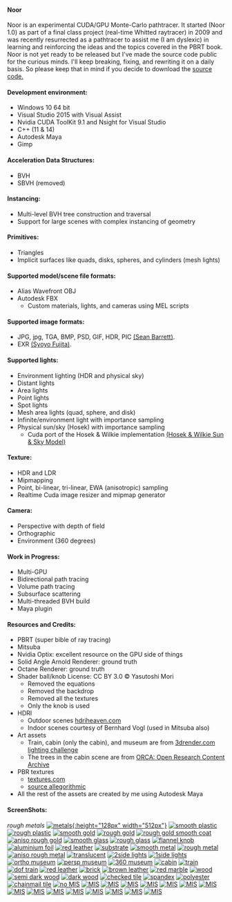 #### Noor
Noor is an experimental CUDA/GPU Monte-Carlo pathtracer.  It started (Noor 1.0) as part of a final class project (real-time Whitted raytracer) in 2009 and was recently resurrected as a pathtracer to assist me (I am dyslexic) in learning and reinforcing the ideas and the topics covered in the PBRT book.  Noor is not yet ready to be  released but I've made the source code public for the curious minds.  I'll keep breaking, fixing, and rewriting it on a daily basis.  So please keep that in mind if you decide to download the [source code.](https://github.com/Ardook/noor)
 
#### Development environment:
* Windows 10 64 bit 
* Visual Studio 2015 with Visual Assist 
* Nvidia CUDA ToolKit 9.1 and Nsight for Visual Studio 
* C++ (11 & 14)
* Autodesk Maya
* Gimp 

#### Acceleration Data Structures:
* BVH
* SBVH (removed)

#### Instancing:
* Multi-level BVH tree construction and traversal
* Support for large scenes with complex instancing of geometry

#### Primitives:
* Triangles
* Implicit surfaces like quads, disks, spheres, and cylinders (mesh lights)

#### Supported model/scene file formats:
* Alias Wavefront OBJ
* Autodesk FBX
   * Custom materials, lights, and cameras using MEL scripts

#### Supported image formats:
* JPG, jpg, TGA, BMP, PSD, GIF, HDR, PIC [(Sean Barrett)](https://github.com/nothings/stb). 
* EXR [(Syoyo Fujita)](https://github.com/syoyo/tinyexr).

#### Supported lights:
* Environment lighting (HDR and physical sky)
* Distant lights
* Area lights
* Point lights
* Spot lights
* Mesh area lights (quad, sphere, and disk)
* Infinite/environment light with importance sampling
* Physical sun/sky (Hosek) with importance sampling  
   * Cuda port of the Hosek & Wilkie implementation [(Hosek & Wilkie Sun & Sky Model)](http://cgg.mff.cuni.cz/projects/SkylightModelling/)

#### Texture:
* HDR and LDR
* Mipmapping
* Point, bi-linear, tri-linear, EWA (anisotropic) sampling
* Realtime Cuda image resizer and mipmap generator

#### Camera:
* Perspective with depth of field
* Orthographic
* Environment (360 degrees)

#### Work in Progress:
* Multi-GPU
* Bidirectional path tracing
* Volume path tracing
* Subsurface scattering
* Multi-threaded BVH build
* Maya plugin

#### Resources and Credits: 
* PBRT (super bible of ray tracing)
* Mitsuba
* Nvidia Optix: excellent resource on the GPU side of things
* Solid Angle Arnold Renderer: ground truth
* Octane Renderer: ground truth
* Shader ball/knob License: CC BY 3.0 © Yasutoshi Mori
   * Removed the equations
   * Removed the backdrop
   * Removed all the textures
   * Only the knob is used
* HDRI 
   * Outdoor scenes [hdriheaven.com](https://hdriheaven.com)
   * Indoor scenes courtesy of Bernhard Vogl (used in Mitsuba also)
* Art assets
   * Train, cabin (only the cabin), and museum are from [3drender.com lighting challenge](http://www.3drender.com/challenges/)
   * The trees in the cabin scene are from [ORCA: Open Research Content Archive](https://developer.nvidia.com/orca/speedtree)
* PBR textures
   * [textures.com](https://textures.com)
   * [source allegorithmic](https://source.allegorithmic.com/)
* All the rest of the assets are created by me using Autodesk Maya

#### ScreenShots:
*rough metals*
[![metals](screenshots/50percent/metals.jpg){:height="128px" width="512px"}](screenshots/100percent/metal.jpg)
[![smooth plastic](screenshots/50percent/screenshot-23-05-2018-10-05-35.jpg)](screenshots/100percent/screenshot-23-05-2018-10-05-35.jpg)
[![rough plastic](screenshots/50percent/screenshot-23-05-2018-10-08-01.jpg)](screenshots/100percent/screenshot-23-05-2018-10-08-01.jpg)
[![smooth gold](screenshots/50percent/screenshot-22-05-2018-13-28-56.jpg)](screenshots/100percent/screenshot-22-05-2018-13-28-56.jpg)
[![rough gold](screenshots/50percent/screenshot-22-05-2018-13-27-03.jpg)](screenshots/100percent/screenshot-22-05-2018-13-27-03.jpg)
[![rough gold smooth coat](screenshots/50percent/screenshot-22-05-2018-13-13-45.jpg)](screenshots/100percent/screenshot-22-05-2018-13-13-45.jpg)
[![aniso rough gold](screenshots/50percent/screenshot-23-05-2018-10-15-17.jpg)](screenshots/100percent/screenshot-23-05-2018-10-15-17.jpg)
[![smooth glass](screenshots/50percent/screenshot-21-05-2018-13-47-19.jpg)](screenshots/100percent/screenshot-21-05-2018-13-47-19.jpg)
[![rough glass](screenshots/50percent/screenshot-23-05-2018-18-10-35.jpg)](screenshots/100percent/screenshot-23-05-2018-18-10-35.jpg)
[![flannel knob](screenshots/50percent/screenshot-21-05-2018-12-46-57.jpg)](screenshots/100percent/screenshot-21-05-2018-12-46-57.jpg)
[![aluminium foil](screenshots/50percent/screenshot-21-05-2018-13-09-10.jpg)](screenshots/100percent/screenshot-21-05-2018-13-09-10.jpg)
[![red leather](screenshots/50percent/screenshot-21-05-2018-14-21-41.jpg)](screenshots/100percent/screenshot-21-05-2018-14-21-41.jpg)
[![substrate](screenshots/50percent/screenshot-22-05-2018-15-44-15.jpg)](screenshots/100percent/screenshot-22-05-2018-15-44-15.jpg)
[![smooth metal](screenshots/50percent/screenshot-23-05-2018-10-28-41.jpg)](screenshots/100percent/screenshot-23-05-2018-10-28-41.jpg)
[![rough metal](screenshots/50percent/screenshot-23-05-2018-10-32-29.jpg)](screenshots/100percent/screenshot-23-05-2018-10-32-29.jpg)
[![aniso rough metal](screenshots/50percent/screenshot-23-05-2018-10-27-41.jpg)](screenshots/100percent/screenshot-23-05-2018-10-27-41.jpg)
[![translucent](screenshots/50percent/screenshot-23-05-2018-11-56-01.jpg)](screenshots/100percent/screenshot-23-05-2018-11-56-01.jpg)
[![2side lights](screenshots/50percent/screenshot-23-05-2018-12-13-36.jpg)](screenshots/100percent/screenshot-23-05-2018-12-13-36.jpg)
[![1side lights](screenshots/50percent/screenshot-23-05-2018-12-14-17.jpg)](screenshots/100percent/screenshot-23-05-2018-12-14-17.jpg)
[![ortho museum](screenshots/50percent/screenshot-23-05-2018-12-46-45.jpg)](screenshots/100percent/screenshot-23-05-2018-12-46-45.jpg)
[![persp museum](screenshots/50percent/screenshot-23-05-2018-12-49-44.jpg)](screenshots/100percent/screenshot-23-05-2018-12-49-44.jpg)
[![360 museum](screenshots/50percent/screenshot-23-05-2018-12-52-59.jpg)](screenshots/100percent/screenshot-23-05-2018-12-52-59.jpg)
[![cabin](screenshots/50percent/screenshot-23-05-2018-13-26-10.jpg)](screenshots/100percent/screenshot-23-05-2018-13-26-10.jpg)
[![train](screenshots/50percent/screenshot-23-05-2018-14-12-20.jpg)](screenshots/100percent/screenshot-23-05-2018-14-12-20.jpg)
[![dof train](screenshots/50percent/screenshot-23-05-2018-14-19-09.jpg)](screenshots/100percent/screenshot-23-05-2018-14-19-09.jpg)
[![red leather](screenshots/50percent/screenshot-23-05-2018-14-34-53.jpg)](screenshots/100percent/screenshot-23-05-2018-14-34-53.jpg)
[![brick](screenshots/50percent/screenshot-23-05-2018-14-35-44.jpg)](screenshots/100percent/screenshot-23-05-2018-14-35-44.jpg)
[![brown leather](screenshots/50percent/screenshot-23-05-2018-14-41-06.jpg)](screenshots/100percent/screenshot-23-05-2018-14-41-06.jpg)
[![red marble](screenshots/50percent/screenshot-23-05-2018-15-31-13.jpg)](screenshots/100percent/screenshot-23-05-2018-15-31-13.jpg)
[![wood](screenshots/50percent/screenshot-23-05-2018-15-34-58.jpg)](screenshots/100percent/screenshot-23-05-2018-15-34-58.jpg)
[![semi dark wood](screenshots/50percent/screenshot-23-05-2018-15-38-04.jpg)](screenshots/100percent/screenshot-23-05-2018-15-38-04.jpg)
[![dark wood](screenshots/50percent/screenshot-23-05-2018-15-39-32.jpg)](screenshots/100percent/screenshot-23-05-2018-15-39-32.jpg)
[![checked tile](screenshots/50percent/screenshot-23-05-2018-15-46-56.jpg)](screenshots/100percent/screenshot-23-05-2018-15-46-56.jpg)
[![spandex](screenshots/50percent/screenshot-23-05-2018-15-51-09.jpg)](screenshots/100percent/screenshot-23-05-2018-15-51-09.jpg)
[![polyester](screenshots/50percent/screenshot-23-05-2018-15-56-55.jpg)](screenshots/100percent/screenshot-23-05-2018-15-56-55.jpg)
[![chainmail tile](screenshots/50percent/screenshot-23-05-2018-15-58-59.jpg)](screenshots/100percent/screenshot-23-05-2018-15-58-59.jpg)
[![no MIS](screenshots/50percent/screenshot-26-05-2018-15-47-11.jpg)](screenshots/100percent/screenshot-26-05-2018-15-47-11.jpg)
[![MIS](screenshots/50percent/screenshot-26-05-2018-15-47-17.jpg)](screenshots/100percent/screenshot-26-05-2018-15-47-17.jpg)
[![MIS](screenshots/50percent/screenshot-26-05-2018-18-14-15.jpg)](screenshots/100percent/screenshot-26-05-2018-18-14-15.jpg)
[![MIS](screenshots/50percent/screenshot-26-05-2018-18-14-22.jpg)](screenshots/100percent/screenshot-26-05-2018-18-14-22.jpg)
[![MIS](screenshots/50percent/screenshot-26-05-2018-18-15-29.jpg)](screenshots/100percent/screenshot-26-05-2018-18-15-29.jpg)
[![MIS](screenshots/50percent/screenshot-26-05-2018-18-15-35.jpg)](screenshots/100percent/screenshot-26-05-2018-18-15-35.jpg)
[![MIS](screenshots/50percent/screenshot-26-05-2018-18-18-04.jpg)](screenshots/100percent/screenshot-26-05-2018-18-18-04.jpg)
[![MIS](screenshots/50percent/screenshot-26-05-2018-18-18-09.jpg)](screenshots/100percent/screenshot-26-05-2018-18-18-09.jpg)
[![MIS](screenshots/50percent/screenshot-26-05-2018-18-25-14.jpg)](screenshots/100percent/screenshot-26-05-2018-18-25-14.jpg)
[![MIS](screenshots/50percent/screenshot-26-05-2018-18-25-20.jpg)](screenshots/100percent/screenshot-26-05-2018-18-25-20.jpg)
[![MIS](screenshots/50percent/screenshot-26-05-2018-18-25-28.jpg)](screenshots/100percent/screenshot-26-05-2018-18-25-28.jpg)
[![MIS](screenshots/50percent/screenshot-26-05-2018-18-25-30.jpg)](screenshots/100percent/screenshot-26-05-2018-18-25-30.jpg)
[![MIS](screenshots/50percent/screenshot-26-05-2018-18-25-38.jpg)](screenshots/100percent/screenshot-26-05-2018-18-25-38.jpg)
[![MIS](screenshots/50percent/screenshot-26-05-2018-18-25-41.jpg)](screenshots/100percent/screenshot-26-05-2018-18-25-41.jpg)
[![MIS](screenshots/50percent/screenshot-26-05-2018-18-25-51.jpg)](screenshots/100percent/screenshot-26-05-2018-18-25-51.jpg)
[![MIS](screenshots/50percent/screenshot-26-05-2018-18-25-54.jpg)](screenshots/100percent/screenshot-26-05-2018-18-25-54.jpg)